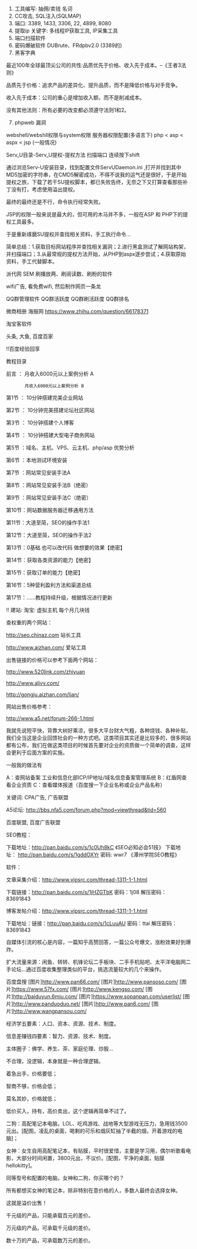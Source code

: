 1. 工具编写: 抽佣/卖钱
名词
0. CC攻击, SQL注入(SQLMAP)
1. 端口: 
3389, 1433, 3306, 22, 4899, 8080
2. 提取ip 关键字: 多线程IP获取工具, IP采集工具
3. 端口扫描软件
4. 密码爆破软件
DUBrute、FRdpbv2.0 (3389的)
5. 黑客字典

最近100年全球最顶尖公司的共性:品质优先于价格、收入先于成本。–《王者3法则》

品质先于价格：追求产品的差异化、提升品质，而不是降低价格与对手竞争。

收入先于成本：公司的重心是增加收入额，而不是削减成本。

没有其他法则：所有必要的改变都必须遵守法则1和2。


7. phpweb 漏洞

webshell/webshll权限与system权限
服务器权限配置(多语言下) php < asp < aspx < jsp (一般情况)

Serv_U目录-Serv_U提权-提权方法
扫描端口
连续按下shift

通过浏览Serv-U安装目录，找到配置文件ServUDaemon.ini ,打开并找到其中MD5加密的字符串，在CMD5解密成功，不得不说我的运气还是很好，于是开始提权之旅，下载了若干SU提权脚本，都已失败告终，无奈之下又打算查看那些补丁没有打，考虑使用溢出提权。

最终的最终还是不行，命令执行经常失败。

JSP的权限一般来说是最大的，但可用的木马并不多，一般在ASP 和 PHP下的提权工具最多。

于是重新琢磨SU提权并查找相关资料，手工执行命令…


简单总结：1.获取目标网站程序并查找相关漏洞；2.进行黑盒测试了解网站构架，并扫描端口；3.从最常规的提权方法开始，从PHP到aspx逐步尝试；4.获取原始资料，手工代替脚本。



派代网
SEM 
刷播放两、刷阅读数、刷粉的软件

wifi广告, 看免费wifi, 然后制作网页一条龙

QQ群管理软件
QQ群活跃度
QQ群刷活跃度
QQ群排名

微商相册
海报网
https://www.zhihu.com/question/66178371

淘宝客软件

头条, 大鱼, 百度百家

!!百度经验回享


教程目录

前言 ： 月收入6000元以上案例分析 A

           月收入6000元以上案例分析 B

第1节 ： 10分钟搭建完美企业网站

第2节 ： 10分钟完美搭建论坛社区网站

第3节 ： 10分钟搭建个人博客

第4节 ： 10分钟搭建大型电子商务网站

第5节 ：域名、主机、VPS、云主机、php/asp 优势分析

第6节 ：本地测试环境安装

第7节 ：网站常见安装手法A

第8节 ：网站常见安装手法B（绝密）

第9节 ：网站常见安装手法C（绝密）

第10节：网站数据服务器迁移通用方法

第11节：大道至简，SEO的操作手法1

第12节：大道至简，SEO的操作手法2

第13节：0基础 也可以改代码 做想要的效果【绝密】

第14节：获取各类资源的能力【绝密】

第15节：获取订单的能力【绝密】

第16节：5种营利盈利方法和渠道总结

第17节：……教程持续升级，根据情况进行更新


!! 建站: 淘宝: 虚拟主机 每个月几块钱

查权重的两个网站：

http://seo.chinaz.com 站长工具

http://www.aizhan.com/ 爱站工具

出售链接的价格可以参考下面两个网站：

http://www.520link.com/zhiyuan

http://www.alivv.com/

http://gongju.aizhan.com/lian/

网站出售价格参考：

http://www.a5.net/forum-266-1.html

我就先说短平快，背靠大树好乘凉，很多大平台财大气粗，各种烧钱、各种补贴，我们全当这是企业回馈社会的一种方式吧。这类项目其实还是比较多的，很多网站都有公布，我们在做这类项目的时候首先要对企业的资质做一个简单的调查，这样会更利于后面方案的实施。

一般我的做法有

A：查网站备案 工业和信息化部ICP/IP地址/域名信息备案管理系统
B：红盾网查看企业资质 
C：查看媒体报道（百度搜一下企业名称或企业产品名称）

关键词: CPA广告, 广告联盟

A5论坛: http://bbs.nfa5.com/forum.php?mod=viewthread&tid=560

百度联盟, 百度广告联盟


SEO教程：

下载地址：http://pan.baidu.com/s/1c0Uh8kC   《SEO必知必会51技》
下载地址： http://pan.baidu.com/s/1gddOXYr 密码: wwr7    《潭州学院SEO教程》

软件：

文章采集介绍：http://www.vipsrc.com/thread-1311-1-1.html

下载链接：http://pan.baidu.com/s/1jHZGTbK 密码：1j08    解压密码：83691843

博客发帖介绍：http://www.vipsrc.com/thread-1311-1-1.html

下载地址：链接：http://pan.baidu.com/s/1cLuuAU 密码：ttai    解压密码：83691843



自媒体引流的核心是内容，一篇知乎高赞回答，一篇公众号爆文，涨粉效果好到爆炸。


扩大流量来源：闲鱼、转转、机锋论坛二手板块、二手手机贴吧、太平洋电脑网二手论坛…通过百度收集整理类似的平台，挑选流量较大的几个来操作。

百度盘搜
[图片]http://www.pan66.com/
[图片]http://www.pansoso.com/
[图片]https://www.57fx.com/
[图片]http://www.kengso.com/
[图片]http://baiduyun.6miu.com/
[图片]https://www.sopanpan.com/userlist/
[图片]http://www.panduoduo.net/
[图片]http://www.pan6.com/
[图片]http://www.wangpansou.com/


经济学五要素：人口、资本、资源、技术、制度。


信息差赚钱四要素：智力、资源、技术、制度。

主体圈子：佛学、养生、茶、家庭伦理、炒股…

不合理，没逻辑，本身就是一种合理逻辑。

着急出手，价格要低；

智商不够，价格会低；

莫名其妙，价格就低；

低价买入，持有，高价卖出，这个逻辑再简单不过了。

二狗：高配笔记本电脑，LOL、吃鸡游戏、战地等大型游戏无压力，急用钱3500元出。[配图，凌乱的桌面，喝剩的可乐和烟灰缸抽了半截的烟，开着游戏的电脑]；

女神：女生自用高配笔记本，有贴膜，平时很爱惜，主要是学习用，偶尔听歌看电影，大部分时间闲置，3800元出，不议价。[配图，干净的桌面，贴膜hellokitty]。

同等型号和配置的电脑，女神和二狗，你买哪个的？

所有都想买女神的笔记本，除非特别在意价格的人，多数人最终会选择女神。

这就是溢价出售！

千元级的产品，只能承载百元的差价。

万元级的产品，可承载千元级的差价。

数十万的产品，可承载数万元的差价。
